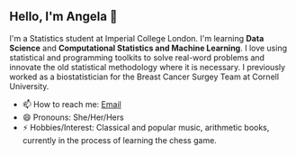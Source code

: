 ## Hello, I'm Angela 👋



I'm a Statistics student at Imperial College London. I'm learning **Data Science** and **Computational Statistics and Machine Learning**. I love using statistical and programming toolkits to solve real-word problems and innovate the old statistical methodology where it is necessary. I previously worked as a biostatistician for the Breast Cancer Surgey Team at Cornell University. 

- 📫 How to reach me: [Email](angela.liu.6@outlook.com)
- 😄 Pronouns: She/Her/Hers
- ⚡ Hobbies/Interest: Classical and popular music, arithmetic books, currently in the process of learning the chess game.  

